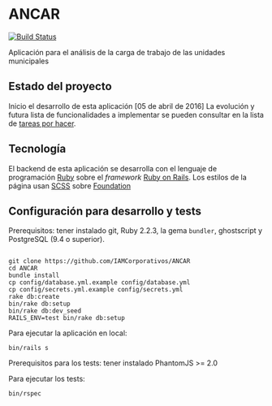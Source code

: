 # ANCAR

[![Build Status](https://travis-ci.org/IAMCorporativos/ancar.svg?branch=master)](https://travis-ci.org/IAMCorporativos/ancar)

Aplicación para el análisis de la carga de trabajo de las unidades municipales 

## Estado del proyecto

Inicio el desarrollo de esta aplicación [05 de abril de 2016]
La evolución y futura lista de funcionalidades a implementar se pueden consultar en la lista de [tareas por hacer](https://github.com/IAMCorporativos/ANCAR).

## Tecnología

El backend de esta aplicación se desarrolla con el lenguaje de programación [Ruby](https://www.ruby-lang.org/) sobre el *framework* [Ruby on Rails](http://rubyonrails.org/).
Los estilos de la página usan [SCSS](http://sass-lang.com/) sobre [Foundation](http://foundation.zurb.com/)

## Configuración para desarrollo y tests

Prerequisitos: tener instalado git, Ruby 2.2.3, la gema `bundler`, ghostscript y PostgreSQL (9.4 o superior).

```

git clone https://github.com/IAMCorporativos/ANCAR
cd ANCAR
bundle install
cp config/database.yml.example config/database.yml
cp config/secrets.yml.example config/secrets.yml
rake db:create
bin/rake db:setup
bin/rake db:dev_seed
RAILS_ENV=test bin/rake db:setup
```

Para ejecutar la aplicación en local:
```
bin/rails s
```

Prerequisitos para los tests: tener instalado PhantomJS >= 2.0

Para ejecutar los tests:

```
bin/rspec
```
